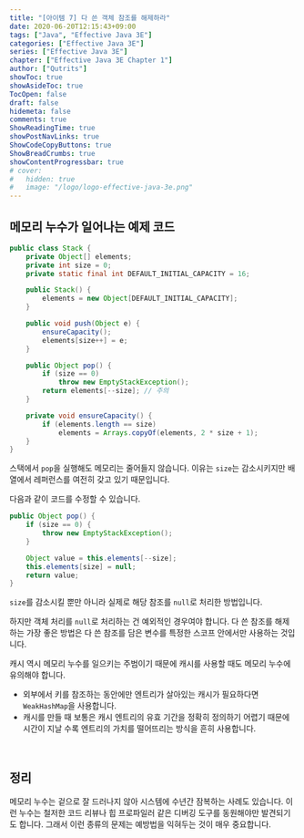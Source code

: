 ```yaml
---
title: "[아이템 7] 다 쓴 객체 참조를 해제하라"
date: 2020-06-20T12:15:43+09:00
tags: ["Java", "Effective Java 3E"]
categories: ["Effective Java 3E"]
series: ["Effective Java 3E"]
chapter: ["Effective Java 3E Chapter 1"]
author: ["Qutrits"]
showToc: true
showAsideToc: true
TocOpen: false
draft: false
hidemeta: false
comments: true
ShowReadingTime: true
showPostNavLinks: true
ShowCodeCopyButtons: true
ShowBreadCrumbs: true
showContentProgressbar: true
# cover:
#   hidden: true
#   image: "/logo/logo-effective-java-3e.png"
---
```

## <i class="user-fa-alert-warning" aria-hidden="true"></i> 메모리 누수가 일어나는 예제 코드

``` java
public class Stack {
    private Object[] elements;
    private int size = 0;
    private static final int DEFAULT_INITIAL_CAPACITY = 16;

    public Stack() {
        elements = new Object[DEFAULT_INITIAL_CAPACITY];
    }

    public void push(Object e) {
        ensureCapacity();
        elements[size++] = e; 
    }

    public Object pop() {
        if (size == 0)
            throw new EmptyStackException();
        return elements[--size]; // 주의
    }

    private void ensureCapacity() {
        if (elements.length == size)
            elements = Arrays.copyOf(elements, 2 * size + 1);
    }
}
```
스택에서 `pop`을 실행해도 메모리는 줄어들지 않습니다. 이유는 `size`는 감소시키지만 배열에서 레퍼런스를 여전히 갖고 있기 때문입니다.
<br>

다음과 같이 코드를 수정할 수 있습니다.
``` java
public Object pop() {
    if (size == 0) {
        throw new EmptyStackException();
    }

    Object value = this.elements[--size];
    this.elements[size] = null;
    return value;
}
```

`size`를 감소시킬 뿐만 아니라 실제로 해당 참조를 `null`로 처리한 방법입니다.
<br>

하지만 객체 처리를 `null`로 처리하는 건 예외적인 경우여야 합니다. 다 쓴 참조를 해제하는 가장 좋은 방법은 다 쓴 참조를 담은 변수를 특정한 스코프 안에서만 사용하는 것입니다.
<br>

캐시 역시 메모리 누수를 일으키는 주범이기 때문에 캐시를 사용할 때도 메모리 누수에 유의해야 합니다. 
- 외부에서 키를 참조하는 동안에만 엔트리가 살아있는 캐시가 필요하다면 `WeakHashMap`을 사용합니다.
- 캐시를 만들 때 보통은 캐시 엔트리의 유효 기간을 정확히 정의하기 어렵기 때문에 시간이 지날 수록 엔트리의 가치를 떨어뜨리는 방식을 흔히 사용합니다.
<br>

## <i class="user-fa-av-new-releases" aria-hidden="true"></i> 정리
메모리 누수는 겉으로 잘 드러나지 않아 시스템에 수년간 잠복하는 사례도 있습니다. 이런 누수는 철저한 코드 리뷰나 힙 프로파일러 같은 디버깅 도구를 동원해야만 발견되기도 합니다. 그래서 이런 종류의 문제는 예방법을 익혀두는 것이 매우 중요합니다.